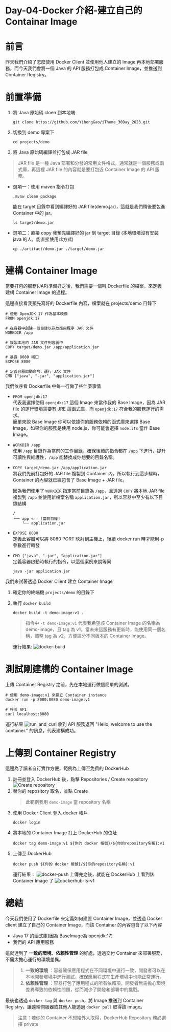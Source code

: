 # Day-04-Docker 介紹-建立自己的 Containar Image

# 前言
昨天我們介紹了怎麼使用 Docker Client 並使用他人建立的 Image 再本地部署服務，而今天我們會將一個 Java 的 API 服務打包成 Container Image，並推送到 Container Registry。

# 前置準備
1. 將 Java 原始碼 cloen 到本地端
    ```
    git clone https://github.com/YihongGao/iThome_30Day_2023.git
    ```

2. 切換到 demo 專案下
    ```
    cd projects/demo
    ```
3. 將 Java 原始碼編譯並打包成 JAR file
> JAR file 是一種 Java 部署和分發的常用文件格式，通常就是一個服務或函式庫，再這裡 JAR file 的內容就是要打包近 Container Image 的 API 服務。
- 選項一：使用 maven 指令打包
    ```
    .mvnw clean package
    ```
    能在 target 目錄中看到編譯好的 JAR file(demo.jar)，這就是我們稍後要包進 Container 中的 jar。
    ```
    ls target/demo.jar
    ```
- 選項二：直接 copy 我預先編譯好的 jar 到 target 目錄 (本地環境沒有安裝 java 的人，能直接使用此方式)
    ```
    cp ./artifact/demo.jar ./target/demo.jar
    ```
   
# 建構 Container Image
當要打包的服務(JAR)準備好之後，我們需要一個叫 Dockerfile 的檔案，來定義建構 Container Image 的過程。

這邊直接看我預先寫好的 Dockerfile 內容，檔案就在 projects/demo 目錄下

```
# 使用 OpenJDK 17 作為基本映像
FROM openjdk:17

# 在容器中創建一個目錄以存放應用程序 JAR 文件
WORKDIR /app

# 複製本地的 JAR 文件到容器中
COPY target/demo.jar /app/application.jar

# 暴露 8080 端口
EXPOSE 8080

# 定義容器啟動命令，運行 JAR 文件
CMD ["java", "-jar", "application.jar"]
```

我們依序看 Dockerfile 中每一行做了些什麼事情
- `FROM openjdk:17`    
    代表我選擇使用 `openjdk:17` 這個 Image 來當作我的 Base Image，因為 JAR file 的運行環境需要有 JRE 這函式庫，而 `openjdk:17` 符合我的服務運行的需求。    
    簡單來說 Base Image 你可以依據你的服務依賴的函式庫來選擇 Base Image，如果你的服務是使用 node.js，你可能會選擇 `node:lts` 當作 Base Image。
- `WORKDIR /app`    
    使用 `/app` 目錄作為當前的工作目錄，確保後續的指令都在 `/app` 下進行，提升可讀性與維護性，`/app` 能替換成你想要的目錄名稱。
- `COPY target/demo.jar /app/application.jar`    
    將我們先前打包好的 JAR file 複製到 Container 內，所以執行到這步驟時，Container 的內容就已經包含了 Base Image + JAR file。

    因為我們使用了 `WORKDIR` 指定當前目錄為 `/app`，且透過 `COPY` 將本地 JAR file 複製到 `/app` 並使用新檔案名稱 `application.jar`，所以容器中至少有以下目錄結構
    ```
    /
    └── app <-- [當前目錄] 
        └── application.jar
    ```
- `EXPOSE 8080`    
    定義此容器可以將 8080 PORT 映射到主機上，後續 docker run 時才能用-p 參數進行轉發
- `CMD ["java", "-jar", "application.jar"]`   
    定義容器啟動時執行的指令，以這個案例來說等同
    ```
    java -jar application.jar
    ```

我們來試著透過 Docker Client 建立 Container Image
1. 確定你的終端機 `projects/demo` 的目錄下
2. 執行 `docker build`
    ```
    docker build -t demo-image:v1 .
    ```
    > 指令中 `-t demo-image:v1` 代表我希望該 Container Image 的名稱為 demo-image，且 tag 為 v1。當未來這服務有更新時，能使用同一個名稱，調整 tag 為 v2，方便區分不同版本的 Container Image。

    運行結果:
    ![docker-build](https://cdn.staticaly.com/gh/YihongGao/picx-images-hosting@master/20230903/截圖-2023-09-03-上午3.02.51.32r4azzzea20.webp)

# 測試剛建構的 Container Image
上傳 Container Registry 之前，先在本地運行做個簡單的測試。
```
# 使用 demo-image:v1 來建立 Container instance
docker run -p 8080:8080 demo-image:v1

# 呼叫 API
curl localhost:8080
```
運行結果
![run_and_curl](https://cdn.staticaly.com/gh/YihongGao/picx-images-hosting@master/20230903/截圖-2023-09-03-上午3.14.04.52mk1hg58wc0.webp)
收到 API 服務返回 "Hello, welcome to use the container." 的訊息，代表建構成功。

# 上傳到 Container Registry
這邊為了讀者自行實作方便，範例為上傳至免費的 DockerHub

1. 註冊並登入 DockerHub 後，點擊 Repositories / Create repository
   ![Create repository](https://cdn.staticaly.com/gh/YihongGao/picx-images-hosting@master/20230903/截圖-2023-09-03-上午3.21.05.5h8n51bk9w8.webp)
2. 替你的 repository 取名，並點 Create
   > 此範例我用 `demo-image` 當 repository 名稱
3. 使用 Docker Client 登入 docker 帳戶
    ```
    docker login
    ```
4. 將本地的 Container Image 打上 DockerHub 的位址
    ```
    docker tag demo-image:v1 ${你的 docker 帳號}/${你的repository名稱}:v1
    ```
5. 上傳至 DockerHub
    ```
    docker push ${你的 docker 帳號}/${你的repository名稱}:v1
    ```
    運行結果：
    ![docker-push](https://cdn.staticaly.com/gh/YihongGao/picx-images-hosting@master/20230903/截圖-2023-09-03-上午3.37.27.4qb68l128960.webp)
    上傳完之後，就能在 DockerHub 上看到該 Container Image 了
    ![dockerhub-ls-v1](https://cdn.staticaly.com/gh/YihongGao/picx-images-hosting@master/20230903/截圖-2023-09-03-上午3.37.06.20dv71nmvzc0.webp)


# 總結
今天我們使用了 Dockerfile 來定義如何建置 Container Image，並透過 Docker client 建立了自己的 Container Image，而該 Container 的內容包含了以下內容
- Java 17 的函式庫(因為 BaseImage為 openjdk:17)
- 我們的 API 應用服務

這就達到了 **一致的環境**、**依賴性管理** 的好處，透過交付 Container 來部署服務，不需太擔心運行的環境差異。

> 1. **一致的環境** ：容器確保應用程式在不同環境中運行一致，開發者可以在本地開發環境中進行測試，確保應用程式在生產環境中也能正常運行。
> 2. **依賴性管理** ：容器打包了應用程式的所有依賴項，開發者無需擔心環境差異導致的依賴性問題，從而減少了開發和部署中的挑戰。

最後也透過 `docker tag` 與 `docker push`，將 Image 推送到 Container Registry，讓遠端伺服器或其他人能透過 `docker pull` 取得該 image。
> 注意：若你的 Container 不想給外人取得，DockerHub Repository 務必選擇 private

    





 

